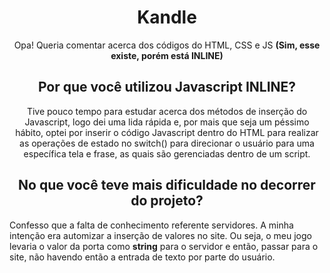 <h1 align = "center"> Kandle </h1>
<p align = "center"> Opa! Queria comentar acerca dos códigos do HTML, CSS e JS <strong>(Sim, esse existe, porém está INLINE) </strong> </p>

<div>
  <h2 align = "center"> <strong> Por que você utilizou Javascript INLINE? </strong> </h2>
  <p align = "center"> Tive pouco tempo para estudar acerca dos métodos de inserção do Javascript, logo dei uma lida rápida e, por mais que seja um péssimo hábito, optei por inserir o código Javascript dentro do HTML para realizar as operações de estado no switch() para direcionar o usuário para uma específica tela e frase, as quais são gerenciadas dentro de um script. 
  </p> 
  
  <h2 align = "center"> <strong> No que você teve mais dificuldade no decorrer do projeto? </strong> </h2>
  <p>
    Confesso que a falta de conhecimento referente servidores. A minha intenção era automizar a inserção de valores no site. Ou seja, o meu jogo levaria o valor da porta como <strong>string</strong> para o servidor e então, passar para o site, não havendo então a entrada de texto por parte do usuário.
  </p>
 </div>

